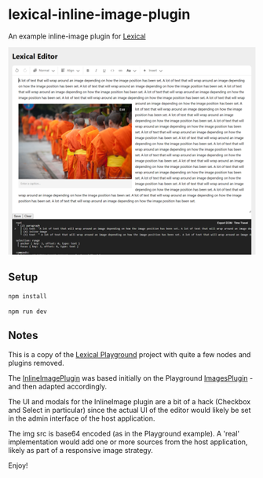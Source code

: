 # lexical-inline-image-plugin

An example inline-image plugin for [Lexical](https://lexical.dev/)

![screenshot of Lexical editor inline image plugin](https://github.com/infonomic/lexical-inline-image-plugin/blob/main/screenshot.png?raw=true)

## Setup
`npm install`

`npm run dev`

## Notes

This is a copy of the [Lexical Playground](https://github.com/facebook/lexical/tree/main/packages/lexical-playground) project with quite a few nodes and plugins removed.

The [InlineImagePlugin](https://github.com/infonomic/lexical-inline-image-plugin/tree/main/src/plugins/InlineImagePlugin) was based initially on the Playground [ImagesPlugin](https://github.com/facebook/lexical/tree/main/packages/lexical-playground/src/plugins/ImagesPlugin) - and then adapted accordingly.

The UI and modals for the InlineImage plugin are a bit of a hack (Checkbox and Select in particular) since the actual UI of the editor would likely be set in the admin interface of the host application.

The img src is base64 encoded (as in the Playground example). A 'real' implementation would add one or more sources from the host application, likely as part of a responsive image strategy.

Enjoy!
